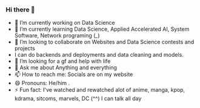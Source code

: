 ### Hi there 👋

<!--
**leonado10000/leonado10000** is a ✨ _special_ ✨ repository because its `README.md` (this file) appears on your GitHub profile.

Here are some ideas to get you started:
-->
- 🔭 I’m currently working on Data Science
- 🌱 I’m currently learning Data Science, Applied Accelerated AI, System Software, Network programing (*_*)
- 👯 I’m looking to collaborate on Websites and Data Science contests and projects
- I can do backends and deployments and data cleaning and models.
- 🤔 I’m looking for a gf and help with life 
- 💬 Ask me about Anything and everything
- 📫 How to reach me: Socials are on my website
- 😄 Pronouns: He/him .
- ⚡ Fun fact: I've watched and rewatched alot of anime, manga, kpop, kdrama, sitcoms, marvels, DC (^^) I can talk all day

